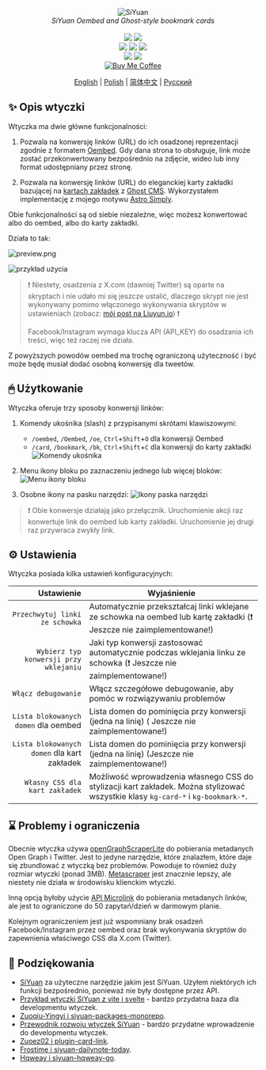<p align="center">
<img alt="SiYuan" src="icon.png">
<br>
<em>SiYuan Oembed and Ghost-style bookmark cards</em>
<br><br>
<a title="Releases" target="_blank" href="https://github.com/anarion80/siyuan-oembed/releases"><img src="https://img.shields.io/github/v/release/anarion80/siyuan-oembed?style=flat-square&color=9CF"></a>
<a title="Downloads" target="_blank" href="https://github.com/anarion80/siyuan-oembed/releases"><img src="https://img.shields.io/github/downloads/anarion80/siyuan-oembed/total.svg?style=flat-square&color=blueviolet"></a>
<br>
<a title="AGPLv3" target="_blank" href="https://www.gnu.org/licenses/agpl-3.0.txt"><img src="https://img.shields.io/github/license/anarion80/siyuan-oembed"></a>
<a title="Code Size" target="_blank" href="https://github.com/anarion80/siyuan-oembed"><img src="https://img.shields.io/github/languages/code-size/anarion80/siyuan-oembed.svg?style=flat-square&color=yellow"></a>
<a title="GitHub Pull Requests" target="_blank" href="https://github.com/anarion80/siyuan-oembed/pulls"><img src="https://img.shields.io/github/issues-pr-closed/anarion80/siyuan-oembed.svg?style=flat-square&color=FF9966"></a>
<br>
<a title="GitHub Commits" target="_blank" href="https://github.com/anarion80/siyuan-oembed/commits/main"><img src="https://img.shields.io/github/commit-activity/m/anarion80/siyuan-oembed.svg?style=flat-square"></a>
<a title="Last Commit" target="_blank" href="https://github.com/anarion80/siyuan-oembed/commits/main"><img src="https://img.shields.io/github/last-commit/anarion80/siyuan-oembed.svg?style=flat-square&color=FF9900"></a>
<br>
<a href="https://buymeacoffee.com/anarion" target="_blank"><img src="https://raw.githubusercontent.com/pachadotdev/buymeacoffee-badges/main/bmc-yellow.svg" alt="Buy Me Coffee"/></a>
</p>

<p align="center">
<a href="README.md">English</a> | <a href="README_pl_PL.md">Polish</a> | <a href="README_zh_CN.md">简体中文</a> | <a href="README_ru_RU.md">Русский</a>
</p>

## ✨ Opis wtyczki

Wtyczka ma dwie główne funkcjonalności:

1. Pozwala na konwersję linków (URL) do ich osadzonej reprezentacji zgodnie z formatem [Oembed](https://oembed.com/). Gdy dana strona to obsługuje, link może zostać przekonwertowany bezpośrednio na zdjęcie, wideo lub inny format udostępniany przez stronę.

2. Pozwala na konwersję linków (URL) do eleganckiej karty zakładki bazującej na [kartach zakładek](https://ghost.org/help/cards/#bookmark) z [Ghost CMS](https://ghost.org/). Wykorzystałem implementację z mojego motywu [Astro Simply](https://github.com/anarion80/astro-simply).

Obie funkcjonalności są od siebie niezależne, więc możesz konwertować albo do oembed, albo do karty zakładki.

Działa to tak:

![preview.png](preview.png)

![przykład użycia](asset/example_usage.gif)

> :exclamation:
> Niestety, osadzenia z X.com (dawniej Twitter) są oparte na skryptach i nie udało mi się jeszcze ustalić, dlaczego skrypt nie jest wykonywany pomimo włączonego wykonywania skryptów w ustawieniach (zobacz: [mój post na Liuyun.io](https://liuyun.io/article/1729866570402)) :exclamation:
>
> Facebook/Instagram wymaga klucza API (API_KEY) do osadzania ich treści, więc też raczej nie działa.

Z powyższych powodów oembed ma trochę ograniczoną użyteczność i być może będę musiał dodać osobną konwersję dla tweetów.

## 🖱 Użytkowanie

Wtyczka oferuje trzy sposoby konwersji linków:

1. Komendy ukośnika (slash) z przypisanymi skrótami klawiszowymi:
   - `/oembed`, `/Oembed`, `/oe`, `Ctrl`+`Shift`+`O` dla konwersji Oembed
   - `/card`, `/bookmark`, `/bk`, `Ctrl`+`Shift`+`C` dla konwersji do karty zakładki
  ![Komendy ukośnika](asset/slashcommands.png)

2. Menu ikony bloku po zaznaczeniu jednego lub więcej bloków:
  ![Menu ikony bloku](asset/blockiconmenu.png)

3. Osobne ikony na pasku narzędzi:
  ![Ikony paska narzędzi](asset/toolbar.png)

> :exclamation:
> Obie konwersje działają jako przełącznik. Uruchomienie akcji raz konwertuje link do oembed lub karty zakładki. Uruchomienie jej drugi raz przywraca zwykły link.

## ⚙ Ustawienia

Wtyczka posiada kilka ustawień konfiguracyjnych:

| Ustawienie | Wyjaśnienie |
| ---: | ----------- |
|`Przechwytuj linki ze schowka`|Automatycznie przekształcaj linki wklejane ze schowka na oembed lub kartę zakładki (:exclamation: Jeszcze nie zaimplementowane!)|
|`Wybierz typ konwersji przy wklejaniu`|Jaki typ konwersji zastosować automatycznie podczas wklejania linku ze schowka (:exclamation: Jeszcze nie zaimplementowane!)|
|`Włącz debugowanie`|Włącz szczegółowe debugowanie, aby pomóc w rozwiązywaniu problemów|
|`Lista blokowanych domen` dla oembed|Lista domen do pominięcia przy konwersji (jedna na linię) ( Jeszcze nie zaimplementowane!)|
|`Lista blokowanych domen` dla kart zakładek|Lista domen do pominięcia przy konwersji (jedna na linię) (Jeszcze nie zaimplementowane!)|
|`Własny CSS dla kart zakładek`|Możliwość wprowadzenia własnego CSS do stylizacji kart zakładek. Można stylizować wszystkie klasy `kg-card-*` i `kg-bookmark-*`.|

## ⌛ Problemy i ograniczenia

Obecnie wtyczka używa [openGraphScraperLite](https://github.com/jshemas/openGraphScraperLite) do pobierania metadanych Open Graph i Twitter. Jest to jedyne narzędzie, które znalazłem, które daje się zbundlować z wtyczką bez problemów. Powoduje to również duży rozmiar wtyczki (ponad 3MB). [Metascraper](https://github.com/microlinkhq/metascraper) jest znacznie lepszy, ale niestety nie działa w środowisku klienckim wtyczki.

Inną opcją byłoby użycie [API Microlink](https://api.microlink.io) do pobierania metadanych linków, ale jest to ograniczone do 50 zapytań/dzień w darmowym planie.

Kolejnym ograniczeniem jest już wspomniany brak osadzeń Facebook/Instagram przez oembed oraz brak wykonywania skryptów do zapewnienia właściwego CSS dla X.com (Twitter).

## 🙏 Podziękowania

- [SiYuan](https://github.com/siyuan-note/siyuan) za użyteczne narzędzie jakim jest SiYuan. Użyłem niektórych ich funkcji bezpośrednio, ponieważ nie były dostępne przez API.
- [Przykład wtyczki SiYuan z vite i svelte](https://github.com/siyuan-note/plugin-sample-vite-svelte) - bardzo przydatna baza dla developmentu wtyczek.
- [Zuoqiu-Yingyi i siyuan-packages-monorepo](https://github.com/Zuoqiu-Yingyi/siyuan-packages-monorepo).
- [Przewodnik rozwoju wtyczek SiYuan](https://docs.siyuan-note.club/en/guide/plugin/sy-plugin-dev-quick-start.html?utm_source=liuyun.io) - bardzo przydatne wprowadzenie do developmentu wtyczek.
- [Zuoez02 i plugin-card-link](https://github.com/zuoez02/siyuan-plugin-card-link).
- [Frostime i siyuan-dailynote-today](https://github.com/frostime/siyuan-dailynote-today).
- [Hqweay i siyuan-hqweay-go](https://github.com/hqweay/siyuan-hqweay-go).

